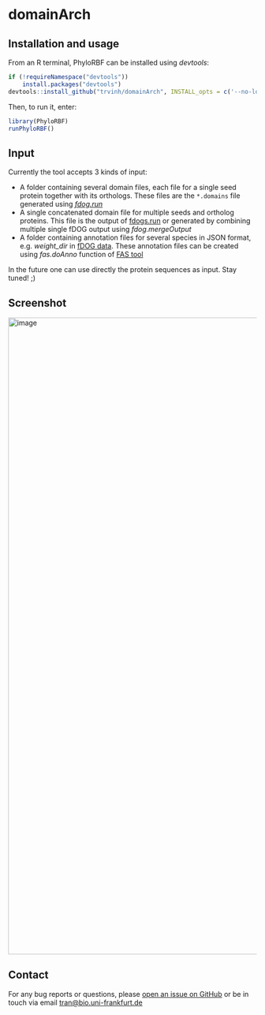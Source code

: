 # domainArch

## Installation and usage
From an R terminal, PhyloRBF can be installed using *devtools*:

```r
if (!requireNamespace("devtools"))
    install.packages("devtools")
devtools::install_github("trvinh/domainArch", INSTALL_opts = c('--no-lock'), dependencies = TRUE)
```

Then, to run it, enter:

```r
library(PhyloRBF)
runPhyloRBF()
```

## Input

Currently the tool accepts 3 kinds of input:
- A folder containing several domain files, each file for a single seed protein together with its orthologs. These files are the `*.domains` file generated using *[fdog.run](https://github.com/BIONF/fDOG/wiki/Input-and-Output-Files#output-files)*
- A single concatenated domain file for multiple seeds and ortholog proteins. This file is the output of [fdogs.run](https://github.com/BIONF/fDOG/wiki/Use-standalone-version) or generated by combining multiple single fDOG output using *fdog.mergeOutput*
- A folder containing annotation files for several species in JSON format, e.g. *weight_dir* in [fDOG data](https://github.com/BIONF/fDOG/wiki/Input-and-Output-Files#data-structure). These annotation files can be created using *fas.doAnno* function of [FAS tool](https://github.com/BIONF/FAS/wiki/Annotation)

In the future one can use directly the protein sequences as input. Stay tuned! ;)

## Screenshot
<img width="1292" alt="image" src="https://user-images.githubusercontent.com/19269760/183078583-a973d96b-4a62-49d7-8a79-408521c7add3.png">

## Contact

For any bug reports or questions, please [open an issue on GitHub](https://github.com/trvinh/domainArch/issues/new) or be in touch via email tran@bio.uni-frankfurt.de
